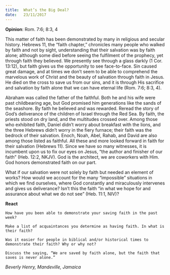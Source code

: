 ```yaml
---
title:  What’s the Big Deal?
date:   23/11/2017
---
```


**Opinion**: Rom. 7:6; 8:3, 4

This matter of faith has been demonstrated by many in religious and secular history. Hebrews 11, the “faith chapter,” chronicles many people who walked by faith and not by sight, understanding that their salvation was by faith alone; although some died before seeing the fulfilment of the prophecy, yet through faith they believed. We presently see through a glass darkly (1 Cor. 13:12), but faith gives us the opportunity to see face-to-face. Sin caused great damage, and at times we don’t seem to be able to comprehend the marvelous work of Christ and the beauty of salvation through faith in Jesus. He died on the cross to save us from our sins, and it is through His sacrifice and salvation by faith alone that we can have eternal life (Rom. 7:6; 8:3, 4).

Abraham was called the father of the faithful. Both he and his wife were past childbearing age, but God promised him generations like the sands of the seashore. By faith he believed and was rewarded. Reread the story of God’s deliverance of the children of Israel through the Red Sea. By faith, the priests stood on dry land, and the multitudes crossed over. Among those who exhibited faith, Daniel didn’t worry about breakfast with the lions, and the three Hebrews didn’t worry in the fiery furnace; their faith was the bedrock of their salvation. Enoch, Noah, Abel, Rahab, and David are also among those listed as faithful. All these and more looked forward in faith for their salvation (Hebrews 11). Since we have so many witnesses, it is incumbent upon us to fix our eyes on Jesus, “the author and finisher of our faith” (Heb. 12:2, NKJV). God is the architect, we are coworkers with Him. God honors demonstrated faith on our part.

What if our salvation were not solely by faith but needed an element of works? How would we account for the many “impossible” situations in which we find ourselves, where God constantly and miraculously intervenes and gives us deliverance? Isn’t this the faith “in what we hope for and assurance about what we do not see” (Heb. 11:1, NIV)?

**React**

`How have you been able to demonstrate your saving faith in the past week?`

`Make a list of acquaintances you determine as having faith. In what is their faith?`

`Was it easier for people in biblical and/or historical times to demonstrate their faith? Why or why not?`

`Discuss the saying, “We are saved by faith alone, but the faith that saves is never alone.”`

_Beverly Henry, Mandeville, Jamaica_
